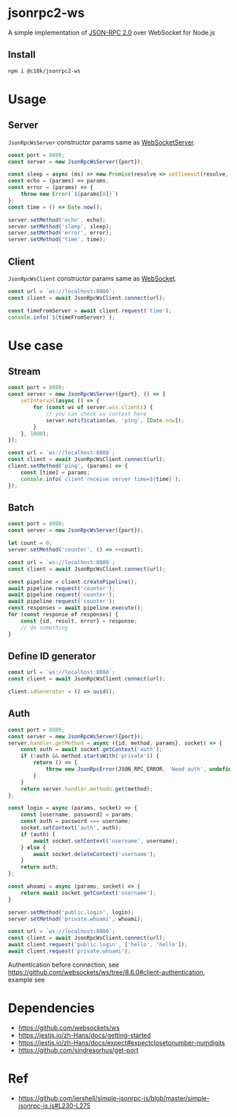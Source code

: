 # jsonrpc2-ws

A simple implementation of [JSON-RPC 2.0](https://www.jsonrpc.org/specification) over WebSocket for Node.js

## Install

```bash
npm i @c10k/jsonrpc2-ws
```

# Usage

## Server

`JsonRpcWsServer` constructor params same
as [WebSocketServer](https://github.com/websockets/ws/blob/8.6.0/lib/websocket-server.js#L30-L56).

```js
const port = 8080;
const server = new JsonRpcWsServer({port});

const sleep = async (ms) => new Promise(resolve => setTimeout(resolve, ms));
const echo = (params) => params;
const error = (params) => {
    throw new Error(`${params[0]}`)
};
const time = () => Date.now();

server.setMethod('echo', echo);
server.setMethod('sleep', sleep);
server.setMethod('error', error);
server.setMethod('time', time);
```

## Client

`JsonRpcWsClient` constructor params same
as [WebSocket](https://github.com/websockets/ws/blob/8.6.0/lib/websocket.js#L45-L52).

```js
const url = `ws://localhost:8080`;
const client = await JsonRpcWsClient.connect(url);

const timeFromServer = await client.request('time');
console.info(`${timeFromServer}`);
```

# Use case

## Stream

```js
const port = 8080;
const server = new JsonRpcWsServer({port}, () => {
    setInterval(async () => {
        for (const ws of server.wss.clients) {
            // you can check ws context here
            server.notification(ws, 'ping', [Date.now]);
        }
    }, 1000);
});
```

```js
const url = `ws://localhost:8080`;
const client = await JsonRpcWsClient.connect(url);
client.setMethod('ping', (params) => {
    const [time] = params;
    console.info(`client receive server time=${time}`);
});
```

## Batch

```js
const port = 8080;
const server = new JsonRpcWsServer({port});

let count = 0;
server.setMethod('counter', () => ++count);
```

```js
const url = `ws://localhost:8080`;
const client = await JsonRpcWsClient.connect(url);

const pipeline = client.createPipeline();
await pipeline.request('counter');
await pipeline.request('counter');
await pipeline.request('counter');
const responses = await pipeline.execute();
for (const response of responses) {
    const {id, result, error} = response;
    // do something
}
```

## Define ID generator

```js
const url = `ws://localhost:8080`;
const client = await JsonRpcWsClient.connect(url);

client.idGenerator = () => uuid();
```

## Auth

```js
const port = 8080;
const server = new JsonRpcWsServer({port});
server.handler.getMethod = async ({id, method, params}, socket) => {
    const auth = await socket.getContext('auth');
    if (!auth && method.startsWith('private')) {
        return () => {
            throw new JsonRpcError(JSON_RPC_ERROR, 'Need auth', undefined);
        }
    }
    return server.handler.methods.get(method);
};

const login = async (params, socket) => {
    const [username, password] = params;
    const auth = password === username;
    socket.setContext('auth', auth);
    if (auth) {
        await socket.setContext('username', username);
    } else {
        await socket.deleteContext('username');
    }
    return auth;
};

const whoami = async (params, socket) => {
    return await socket.getContext('username');
}

server.setMethod('public.login', login);
server.setMethod('private.whoami', whoami);
```

```js
const url = `ws://localhost:8080`;
const client = await JsonRpcWsClient.connect(url);
await client.request('public.login', ['hello', 'hello']);
await client.request('private.whoami');
```

Authentication before connection, see https://github.com/websockets/ws/tree/8.6.0#client-authentication, example see

# Dependencies

- https://github.com/websockets/ws
- https://jestjs.io/zh-Hans/docs/getting-started
- https://jestjs.io/zh-Hans/docs/expect#expectclosetonumber-numdigits
- https://github.com/sindresorhus/get-port

# Ref

- https://github.com/jershell/simple-jsonrpc-js/blob/master/simple-jsonrpc-js.js#L230-L275
